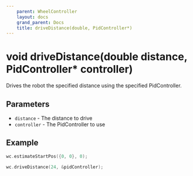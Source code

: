 ```yaml
---
    parent: WheelController
    layout: docs
    grand_parent: Docs
    title: driveDistance(double, PidController*)
---
```

# void driveDistance(double distance, PidController\* controller)
Drives the robot the specified distance using the specified PidController.

## Parameters
- `distance` - The distance to drive
- `controller` - The PidController to use

## Example
```cpp
wc.estimateStartPos({0, 0}, 0);

wc.driveDistance(24, &pidController);
```